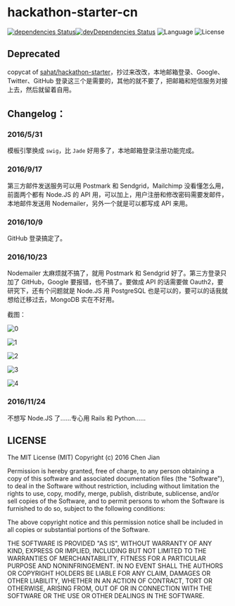 # hackathon-starter-cn

[![dependencies Status](https://david-dm.org/lsdlab/hackathon-starter-cn/status.svg?style=flat-square)](https://david-dm.org/lsdlab/hackathon-starter-cn)[![devDependencies Status](https://david-dm.org/lsdlab/hackathon-starter-cn/dev-status.svg?style=flat-square)](https://david-dm.org/lsdlab/hackathon-starter-cn?type=dev)
![Language](https://img.shields.io/badge/language-Node.js-brightgreen.svg?style=flat-square) ![License](https://img.shields.io/badge/license-MIT-blue.svg?style=flat-square)

## Deprecated

copycat of [sahat/hackathon-starter](https://github.com/sahat/hackathon-starter)，抄过来改改，本地邮箱登录、Google、Twitter、GitHub 登录这三个是需要的，其他的就不要了，把邮箱和短信服务对接上去，然后就留着自用。

## Changelog：
### 2016/5/31

模板引擎换成  `swig`，比 `Jade` 好用多了，本地邮箱登录注册功能完成。

### 2016/9/17

第三方邮件发送服务可以用 Postmark 和 Sendgrid，Mailchimp 没看懂怎么用，前面两个都有 Node.JS 的 API 用，可以加上，用户注册和修改密码需要发邮件，本地邮件发送用 Nodemailer，另外一个就是可以都写成 API 来用。

### 2016/10/9

GitHub 登录搞定了。

### 2016/10/23

Nodemailer 太麻烦就不搞了，就用 Postmark 和 Sendgrid 好了。第三方登录只加了 GitHub，Google 要报错，也不搞了。要做成 API 的话需要做 Oauth2，要研究下，还有个问题就是 Node.JS 用 PostgreSQL 也是可以的，要可以的话我就想给迁移过去，MongoDB 实在不好用。

截图：

![0](https://breakwire.me/images/hackathon-starter-cn/hackathon-starter-cn-0.png)

![1](https://breakwire.me/images/hackathon-starter-cn/hackathon-starter-cn-1.png)

![2](https://breakwire.me/images/hackathon-starter-cn/hackathon-starter-cn-2.png)

![3](https://breakwire.me/images/hackathon-starter-cn/hackathon-starter-cn-3.png)

![4](https://breakwire.me/images/hackathon-starter-cn/hackathon-starter-cn-4.png)


### 2016/11/24

不想写 Node.JS 了……专心用 Rails 和 Python……


## LICENSE

The MIT License (MIT)
Copyright (c) 2016 Chen Jian

Permission is hereby granted, free of charge, to any person obtaining a copy
of this software and associated documentation files (the "Software"), to deal
in the Software without restriction, including without limitation the rights
to use, copy, modify, merge, publish, distribute, sublicense, and/or sell
copies of the Software, and to permit persons to whom the Software is
furnished to do so, subject to the following conditions:

The above copyright notice and this permission notice shall be included in all
copies or substantial portions of the Software.

THE SOFTWARE IS PROVIDED "AS IS", WITHOUT WARRANTY OF ANY KIND,
EXPRESS OR IMPLIED, INCLUDING BUT NOT LIMITED TO THE WARRANTIES OF
MERCHANTABILITY, FITNESS FOR A PARTICULAR PURPOSE AND NONINFRINGEMENT.
IN NO EVENT SHALL THE AUTHORS OR COPYRIGHT HOLDERS BE LIABLE FOR ANY CLAIM,
DAMAGES OR OTHER LIABILITY, WHETHER IN AN ACTION OF CONTRACT, TORT OR
OTHERWISE, ARISING FROM, OUT OF OR IN CONNECTION WITH THE SOFTWARE OR THE USE
OR OTHER DEALINGS IN THE SOFTWARE.

